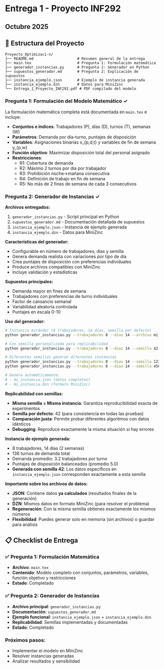 # Entrega 1 - Proyecto INF292
## Octubre 2025

## 📁 Estructura del Proyecto

```
Proyecto_Optimizaci-n/
├── README.md                    # Resumen general de la entrega
├── main.tex                     # Pregunta 1: Formulación matemática
├── generador_instancias.py      # Pregunta 2: Generador en Python  
├── supuestos_generador.md       # Pregunta 2: Explicación de supuestos
├── instancia_ejemplo.json       # Ejemplo de instancia generada
├── instancia_ejemplo.dzn        # Datos para MiniZinc
└── Entrega_1_Proyecto_INF292.pdf # PDF compilado del modelo
```

### Pregunta 1: Formulación del Modelo Matemático ✓

La formulación matemática completa está documentada en `main.tex` e incluye:

- **Conjuntos e índices**: Trabajadores (P), días (D), turnos (T), semanas (W)
- **Parámetros**: Demanda por día-turno, puntajes de disposición
- **Variables**: Asignaciones binarias x_{p,d,t} y variables de fin de semana y_{p,w}
- **Función objetivo**: Maximizar disposición total del personal asignado
- **Restricciones**: 
  - R1: Cobertura de demanda
  - R2: Máximo 2 turnos por día por trabajador
  - R3: Prohibición noche→mañana consecutiva
  - R4: Definición de trabajo en fin de semana
  - R5: No más de 2 fines de semana de cada 3 consecutivos

### Pregunta 2: Generador de Instancias ✓

**Archivos entregados:**
1. `generador_instancias.py` - Script principal en Python
2. `supuestos_generador.md` - Documentación detallada de supuestos
3. `instancia_ejemplo.json` - Instancia de ejemplo generada
4. `instancia_ejemplo.dzn` - Datos para MiniZinc

**Características del generador:**
- Configurable en número de trabajadores, días y semilla
- Genera demanda realista con variaciones por tipo de día
- Crea puntajes de disposición con preferencias individuales
- Produce archivos compatibles con MiniZinc
- Incluye validación y estadísticas

**Supuestos principales:**
- Demanda mayor en fines de semana
- Trabajadores con preferencias de turno individuales
- Factor de cansancio semanal
- Variabilidad aleatoria controlada
- Puntajes en escala 0-10

**Uso del generador:**
```bash
# Instancia estándar (8 trabajadores, 14 días, semilla por defecto)
python generador_instancias.py --trabajadores 8 --dias 14 --archivo mi_instancia.json

# Con semilla personalizada para replicabilidad
python generador_instancias.py --trabajadores 8 --dias 14 --semilla 42 --archivo mi_instancia.json

# Diferentes semillas generan diferentes instancias
python generador_instancias.py --trabajadores 8 --dias 14 --semilla 123 --archivo instancia_var1.json
python generador_instancias.py --trabajadores 8 --dias 14 --semilla 456 --archivo instancia_var2.json

# Genera automáticamente:
# - mi_instancia.json (datos completos)
# - mi_instancia.dzn (formato MiniZinc)
```

**Replicabilidad con semillas:**
- **Misma semilla = Misma instancia**: Garantiza reproducibilidad exacta de experimentos
- **Semilla por defecto**: 42 (para consistencia en todas las pruebas)
- **Comparación justa**: Permite probar diferentes algoritmos con datos idénticos
- **Debugging**: Reproduce exactamente la misma situación si hay errores

**Instancia de ejemplo generada:**
- 8 trabajadores, 14 días (2 semanas)
- 136 turnos de demanda total
- Demanda promedio: 3.2 trabajadores por turno
- Puntajes de disposición balanceados (promedio 5.0)
- **Generada con semilla 42**: Los datos específicos en `instancia_ejemplo.json` corresponden exactamente a esta semilla

**Importante sobre los archivos de datos:**
- **JSON**: Contiene datos **ya calculados** (resultados finales de la generación)
- **DZN**: Mismos datos en formato MiniZinc (para resolver el problema)
- **Regeneración**: Con la misma semilla obtienes exactamente los mismos números
- **Flexibilidad**: Puedes generar solo en memoria (sin archivos) o guardar para análisis

## 📋 Checklist de Entrega

### ✅ Pregunta 1: Formulación Matemática
- **Archivo**: `main.tex`
- **Contenido**: Modelo completo con conjuntos, parámetros, variables, función objetivo y restricciones
- **Estado**: Completado

### ✅ Pregunta 2: Generador de Instancias  
- **Archivo principal**: `generador_instancias.py`
- **Documentación**: `supuestos_generador.md`
- **Ejemplo funcional**: `instancia_ejemplo.json` + `instancia_ejemplo.dzn`
- **Replicabilidad**: Semillas implementadas y documentadas
- **Estado**: Completado

### Próximos pasos:
- Implementar el modelo en MiniZinc
- Resolver instancias generadas
- Analizar resultados y sensibilidad